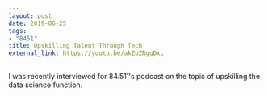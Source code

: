 ```yaml
---
layout: post
date: 2019-06-25
tags:
- "8451"
title: Upskilling Talent Through Tech
external_link: https://youtu.be/akZuZRgqDxc
---
```


I was recently interviewed for 84.51˚'s podcast on the topic of upskilling the data science function.
